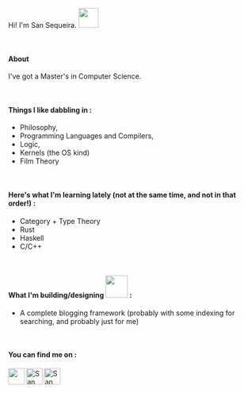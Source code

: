 Hi! I'm San Sequeira. <img width="40px" src="https://github.com/TheDudeThatCode/TheDudeThatCode/blob/master/Assets/wave.gif" />

<br>

#### About
I've got a Master's in Computer Science.

<br>

#### Things I like dabbling in :
 - Philosophy,
 - Programming Languages and Compilers, 
 - Logic,
 - Kernels (the OS kind)
 - Film Theory

<br>

#### Here's what I'm learning lately (not at the same time, and not in that order!) :
- Category + Type Theory
- Rust
- Haskell
- C/C++

<br>

#### What I'm building/designing <img width="45px" src="https://github.com/TheDudeThatCode/TheDudeThatCode/blob/master/Assets/Developer.gif" /> :
- A complete blogging framework (probably with some indexing for searching, and probably just for me)

<br>

#### You can find me on :

<a href="https://twitter.com/sansqra">
    <img align="left" alt="" width="33px" src="https://github.com/TheDudeThatCode/TheDudeThatCode/blob/master/Assets/Twitter.svg" />
</a>

<a href="mailto:sqrasan@gmail.com">
    <img align="left" alt="San Sequeira | Gmail" width="33px" src="https://github.com/TheDudeThatCode/TheDudeThatCode/blob/master/Assets/Gmail.svg" />
</a>

<a href="https://www.linkedin.com/in/san-sequeira-3b366b1aa/">
    <img align="center" alt="San Sequeira | Linkedin" width="33px" src="https://github.com/TheDudeThatCode/TheDudeThatCode/blob/master/Assets/Linkedin.svg" />
</a>
